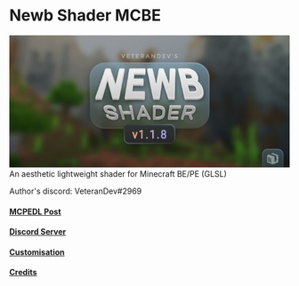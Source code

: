 # Newb Shader MCBE

![Newb Shader 1.1.8 thumbnail](/.docs/newb_thumbnail.png)
An aesthetic lightweight shader for Minecraft BE/PE (GLSL)

Author's discord: VeteranDev#2969

#### [MCPEDL Post](https://mcpedl.com/newb-shader/)  
#### [Discord Server](https://discord.gg/Cc4qsgHcYm)  
#### [Customisation](/.docs/how_to_config.md)  
#### [Credits](/.docs/credits.md)
